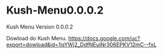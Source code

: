 # Kush-Menu0.0.0.2
Kush Menu Version 0.0.0.2

Dowload do Kush Menu.
https://docs.google.com/uc?export=dowload&id=1isYWj2_DdfNEuiNr306EPKV12mC--fxL
